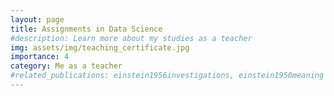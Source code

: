 ```yaml
---
layout: page
title: Assignments in Data Science
#description: Learn more about my studies as a teacher
img: assets/img/teaching_certificate.jpg
importance: 4
category: Me as a teacher
#related_publications: einstein1956investigations, einstein1950meaning
---
```


